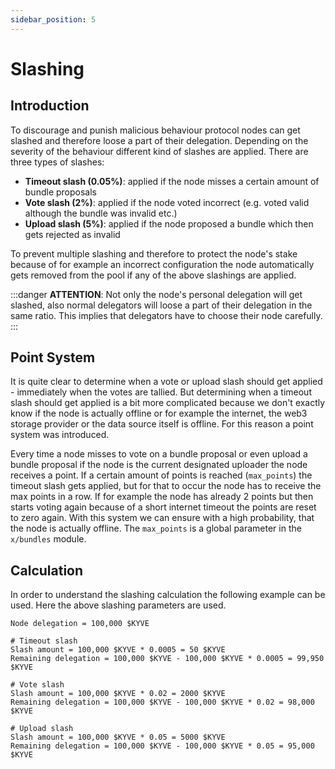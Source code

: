```yaml
---
sidebar_position: 5
---
```


# Slashing

## Introduction

To discourage and punish malicious behaviour protocol nodes can get slashed and therefore loose a part of their delegation. 
Depending on the severity of the behaviour different kind of slashes are applied. There are three types of slashes:

- **Timeout slash (0.05%)**: applied if the node misses a certain amount of bundle proposals
- **Vote slash (2%)**: applied if the node voted incorrect (e.g. voted valid although the bundle was invalid etc.)
- **Upload slash (5%)**: applied if the node proposed a bundle which then gets rejected as invalid

To prevent multiple slashing and therefore to protect the node's stake because of for example an incorrect configuration the node automatically 
gets removed from the pool if any of the above slashings are applied.

:::danger
**ATTENTION**: Not only the node's personal delegation will get slashed, also normal delegators will loose a part of their delegation in the same ratio. This implies that delegators have to choose their node carefully.
:::

## Point System

It is quite clear to determine when a vote or upload slash should get applied - immediately when the votes are tallied. But determining when a timeout slash
should get applied is a bit more complicated because we don't exactly know if the node is actually offline or for example the internet, the web3 storage provider
or the data source itself is offline. For this reason a point system was introduced.

Every time a node misses to vote on a bundle proposal or even upload a bundle proposal
if the node is the current designated uploader the node receives a point. If a certain amount of points is reached (`max_points`) the timeout slash gets applied, but for that to occur
the node has to receive the max points in a row. If for example the node has already 2 points but then starts voting again because of a short internet timeout the points
are reset to zero again. With this system we can ensure with a high probability, that the node is actually offline. The `max_points` is a global parameter in the `x/bundles` module.

## Calculation

In order to understand the slashing calculation the following example can be used. Here the above slashing parameters are used.

```
Node delegation = 100,000 $KYVE

# Timeout slash
Slash amount = 100,000 $KYVE * 0.0005 = 50 $KYVE
Remaining delegation = 100,000 $KYVE - 100,000 $KYVE * 0.0005 = 99,950 $KYVE

# Vote slash
Slash amount = 100,000 $KYVE * 0.02 = 2000 $KYVE
Remaining delegation = 100,000 $KYVE - 100,000 $KYVE * 0.02 = 98,000 $KYVE

# Upload slash
Slash amount = 100,000 $KYVE * 0.05 = 5000 $KYVE
Remaining delegation = 100,000 $KYVE - 100,000 $KYVE * 0.05 = 95,000 $KYVE
```

